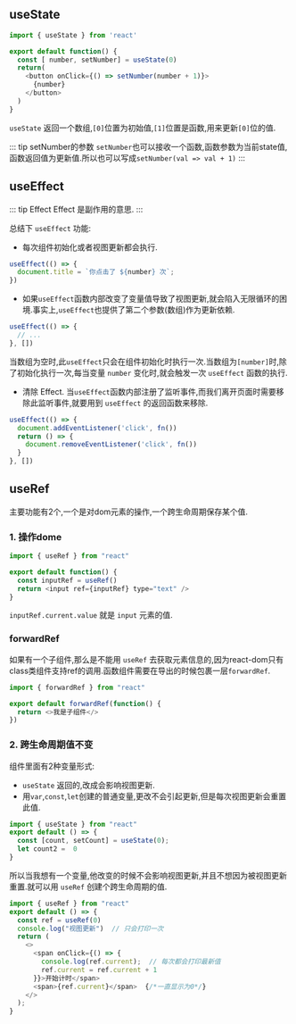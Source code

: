 ## useState

```js
import { useState } from 'react'

export default function() {
  const [ number, setNumber] = useState(0)
  return(
    <button onClick={() => setNumber(number + 1)}>
      {number}
    </button>
  )
}
```
`useState` 返回一个数组,`[0]`位置为初始值,`[1]`位置是函数,用来更新`[0]`位的值.

::: tip setNumber的参数
`setNumber`也可以接收一个函数,函数参数为当前state值,函数返回值为更新值.所以也可以写成`setNumber(val => val + 1)`
:::

## useEffect
::: tip Effect
Effect 是副作用的意思.
:::

总结下 `useEffect` 功能:
* 每次组件初始化或者视图更新都会执行.
```js
useEffect(() => {
  document.title = `你点击了 ${number} 次`;
})
```

* 如果`useEffect`函数内部改变了变量值导致了视图更新,就会陷入无限循环的困境.事实上,`useEffect`也提供了第二个参数(数组)作为更新依赖.
```js
useEffect(() => {
  // ...
}, [])
```
当数组为空时,此`useEffect`只会在组件初始化时执行一次.当数组为`[number]`时,除了初始化执行一次,每当变量 `number` 变化时,就会触发一次 `useEffect` 函数的执行.

* 清除 Effect. 当`useEffect`函数内部注册了监听事件,而我们离开页面时需要移除此监听事件,就要用到 `useEffect` 的返回函数来移除.
```js
useEffect(() => {
  document.addEventListener('click', fn())
  return () => {
    document.removeEventListener('click', fn())
  }
}, [])
```

## useRef
主要功能有2个,一个是对dom元素的操作,一个跨生命周期保存某个值.

### 1. 操作dome
```js
import { useRef } from "react"

export default function() {
  const inputRef = useRef()
  return <input ref={inputRef} type="text" />
}
```
`inputRef.current.value` 就是 `input` 元素的值.
### forwardRef
如果有一个子组件,那么是不能用 `useRef` 去获取元素信息的,因为react-dom只有class类组件支持ref的调用.函数组件需要在导出的时候包裹一层`forwardRef`.
```js
import { forwardRef } from "react"

export default forwardRef(function() {
  return <>我是子组件</>
})
```

### 2. 跨生命周期值不变
组件里面有2种变量形式:
* `useState` 返回的,改成会影响视图更新.
* 用`var`,`const`,`let`创建的普通变量,更改不会引起更新,但是每次视图更新会重置此值.
```js
import { useState } from "react"
export default () => {
  const [count, setCount] = useState(0);
  let count2 =  0
}
```

所以当我想有一个变量,他改变的时候不会影响视图更新,并且不想因为被视图更新重置.就可以用 `useRef` 创建个跨生命周期的值.
```js
import { useRef } from "react"
export default () => {
  const ref = useRef(0)
  console.log("视图更新")  // 只会打印一次
  return (
    <>
      <span onClick={() => {
        console.log(ref.current);  // 每次都会打印最新值
        ref.current = ref.current + 1
      }}>开始计时</span>
      <span>{ref.current}</span>  {/*一直显示为0*/}
    </>
  );
}
```
